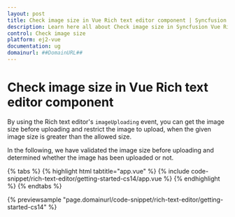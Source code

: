 ```yaml
---
layout: post
title: Check image size in Vue Rich text editor component | Syncfusion
description: Learn here all about Check image size in Syncfusion Vue Rich text editor component of Syncfusion Essential JS 2 and more.
control: Check image size 
platform: ej2-vue
documentation: ug
domainurl: ##DomainURL##
---
```


# Check image size in Vue Rich text editor component

By using the Rich text editor's `imageUploading` event, you can get the image size before uploading and restrict the image to upload, when the given image size is greater than the allowed size.

In the following, we have validated the image size before uploading and determined whether the image has been uploaded or not.

{% tabs %}
{% highlight html tabtitle="app.vue" %}
{% include code-snippet/rich-text-editor/getting-started-cs14/app.vue %}
{% endhighlight %}
{% endtabs %}
        
{% previewsample "page.domainurl/code-snippet/rich-text-editor/getting-started-cs14" %}